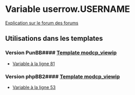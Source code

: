 # Variable userrow.USERNAME
[Explication sur le forum des forums](http://forum.forumactif.com/t294113-listing-des-variables#userrow.USERNAME)
## Utilisations dans les templates
### Version PunBB#### [Template modcp_viewip](punbb/modcp_viewip.md)
* [Variable à la ligne 81](../punbb/modcp_viewip.tpl#L81)
### Version phpBB2#### [Template modcp_viewip](subsilver/modcp_viewip.md)
* [Variable à la ligne 53](../subsilver/modcp_viewip.tpl#L53)